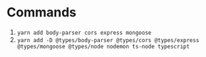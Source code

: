 # Commands
1. `yarn add body-parser cors express mongoose`
2. `yarn add -D @types/body-parser @types/cors @types/express @types/mongoose @types/node nodemon ts-node typescript`
